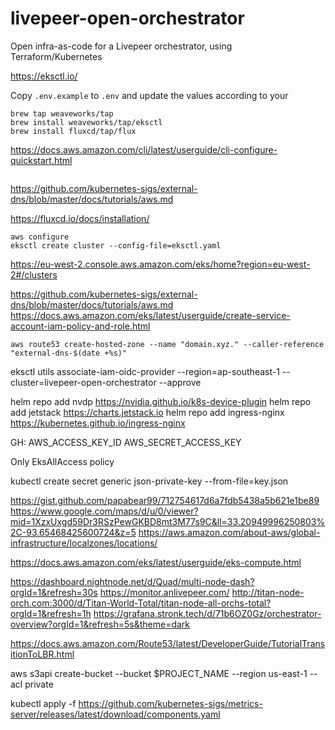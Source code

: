 # livepeer-open-orchestrator

Open infra-as-code for a Livepeer orchestrator, using Terraform/Kubernetes



https://eksctl.io/

Copy `.env.example` to `.env` and update the values according to your 


```
brew tap weaveworks/tap
brew install weaveworks/tap/eksctl
brew install fluxcd/tap/flux
```

https://docs.aws.amazon.com/cli/latest/userguide/cli-configure-quickstart.html

```

```

https://github.com/kubernetes-sigs/external-dns/blob/master/docs/tutorials/aws.md

https://fluxcd.io/docs/installation/



```
aws configure
eksctl create cluster --config-file=eksctl.yaml
```

https://eu-west-2.console.aws.amazon.com/eks/home?region=eu-west-2#/clusters


https://github.com/kubernetes-sigs/external-dns/blob/master/docs/tutorials/aws.md
https://docs.aws.amazon.com/eks/latest/userguide/create-service-account-iam-policy-and-role.html

```
aws route53 create-hosted-zone --name "domain.xyz." --caller-reference "external-dns-$(date +%s)"
```


eksctl utils associate-iam-oidc-provider --region=ap-southeast-1 --cluster=livepeer-open-orchestrator --approve


helm repo add nvdp https://nvidia.github.io/k8s-device-plugin
helm repo add jetstack https://charts.jetstack.io
helm repo add ingress-nginx https://kubernetes.github.io/ingress-nginx 

GH:
AWS_ACCESS_KEY_ID
AWS_SECRET_ACCESS_KEY

Only EksAllAccess policy

kubectl create secret generic json-private-key --from-file=key.json

https://gist.github.com/papabear99/712754617d6a7fdb5438a5b621e1be89
https://www.google.com/maps/d/u/0/viewer?mid=1XzxUxgd59Dr3RSzPewGKBD8mt3M77s9C&ll=33.20949996250803%2C-93.65468425600724&z=5
https://aws.amazon.com/about-aws/global-infrastructure/localzones/locations/

https://docs.aws.amazon.com/eks/latest/userguide/eks-compute.html



https://dashboard.nightnode.net/d/Quad/multi-node-dash?orgId=1&refresh=30s
https://monitor.anlivepeer.com/ 
http://titan-node-orch.com:3000/d/Titan-World-Total/titan-node-all-orchs-total?orgId=1&refresh=1h
https://grafana.stronk.tech/d/71b6OZ0Gz/orchestrator-overview?orgId=1&refresh=5s&theme=dark


https://docs.aws.amazon.com/Route53/latest/DeveloperGuide/TutorialTransitionToLBR.html



aws s3api create-bucket --bucket $PROJECT_NAME --region us-east-1 --acl private


kubectl apply -f https://github.com/kubernetes-sigs/metrics-server/releases/latest/download/components.yaml

